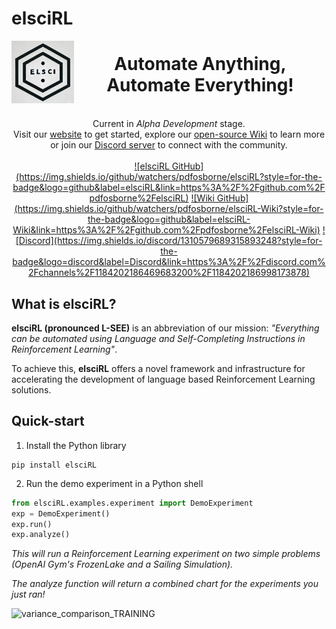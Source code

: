 # elsciRL

<a href="url"><img src="https://github.com/pdfosborne/elsciRL-Wiki/blob/main/Resources/images/elsciRL_logo.png" align="left" height="100" width="100" ></a> 

<div align="center">
  <h1>Automate Anything, Automate Everything!</h1>
  <br>
  Current in <i>Alpha Development</i> stage.
  <br>
  Visit our <a href="https://elsci.org">website</a> to get started, explore our <a href="https://github.com/pdfosborne/elsciRL-Wiki">open-source Wiki</a> to learn more or join our <a href="https://discord.gg/A2dRVrhB">Discord server</a> to connect with the community.
</div>

<div align="center">  
  <br>
  <a href="">![elsciRL GitHub](https://img.shields.io/github/watchers/pdfosborne/elsciRL?style=for-the-badge&logo=github&label=elsciRL&link=https%3A%2F%2Fgithub.com%2Fpdfosborne%2FelsciRL)</a>
  <a href="">![Wiki GitHub](https://img.shields.io/github/watchers/pdfosborne/elsciRL-Wiki?style=for-the-badge&logo=github&label=elsciRL-Wiki&link=https%3A%2F%2Fgithub.com%2Fpdfosborne%2FelsciRL-Wiki)</a>
  <a href="">![Discord](https://img.shields.io/discord/1310579689315893248?style=for-the-badge&logo=discord&label=Discord&link=https%3A%2F%2Fdiscord.com%2Fchannels%2F1184202186469683200%2F1184202186998173878)</a>

</div>

## What is elsciRL?

**elsciRL (pronounced L-SEE)** is an abbreviation of our mission: *"Everything can be automated using Language and Self-Completing Instructions in Reinforcement Learning"*.

To achieve this, **elsciRL** offers a novel framework and infrastructure for accelerating the development of language based Reinforcement Learning solutions.

## Quick-start

1. Install the Python library
```
pip install elsciRL
```
2. Run the demo experiment in a Python shell
```python
from elsciRL.examples.experiment import DemoExperiment
exp = DemoExperiment()
exp.run()
exp.analyze()
``` 
*This will run a Reinforcement Learning experiment on two simple problems (OpenAI Gym's FrozenLake and a Sailing Simulation).*

*The analyze function will return a combined chart for the experiments you just ran!*

![variance\_comparison\_TRAINING](<./attachments/variance_comparison_TRAINING.png>)




